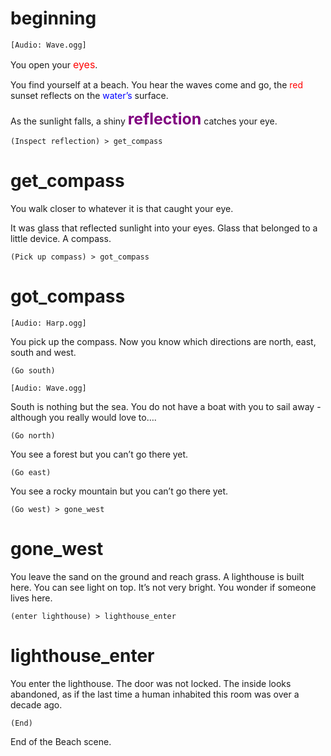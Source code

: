 # beginning
`[Audio: Wave.ogg]`

You <span style="text-speed:500">open</span> your <span style="color:Red; font-size:16px;">eyes</span>.

You find yourself at a beach. <span style="text-speed:2000">You hear the waves come and go</span>, the <span style="color:red">red</span> sunset reflects on the <span style="color:blue">water’s</span> surface.

As the sunlight falls, a shiny <span style="color:purple; font-weight:bold; font-size:25px">reflection</span> catches your eye.

`(Inspect reflection) > get_compass`

# get_compass
You walk closer to whatever it is that caught your eye.

It was glass that reflected sunlight into your eyes. Glass that belonged to a little device.<span style="text-speed:60"> </span>A compass.

`(Pick up compass) > got_compass`

# got_compass
`[Audio: Harp.ogg]`

You pick up the compass. Now you know which directions are north, east, south and west.

`(Go south)`

`[Audio: Wave.ogg]`

South is nothing but the sea. You do not have a boat with you to sail away - although you really would love to….

`(Go north)`

You see a forest but you can’t go there yet.

`(Go east)`

You see a rocky mountain but you can’t go there yet.

`(Go west) > gone_west`

# gone_west
You leave the sand on the ground and reach grass. A lighthouse is built here. You can see light on top. It’s not very bright. You wonder if someone lives here.

`(enter lighthouse) > lighthouse_enter`

# lighthouse_enter
You enter the lighthouse. The door was not locked. The inside looks abandoned, as if the last time a human inhabited this room was over a decade ago.

`(End)`

End of the Beach scene.

